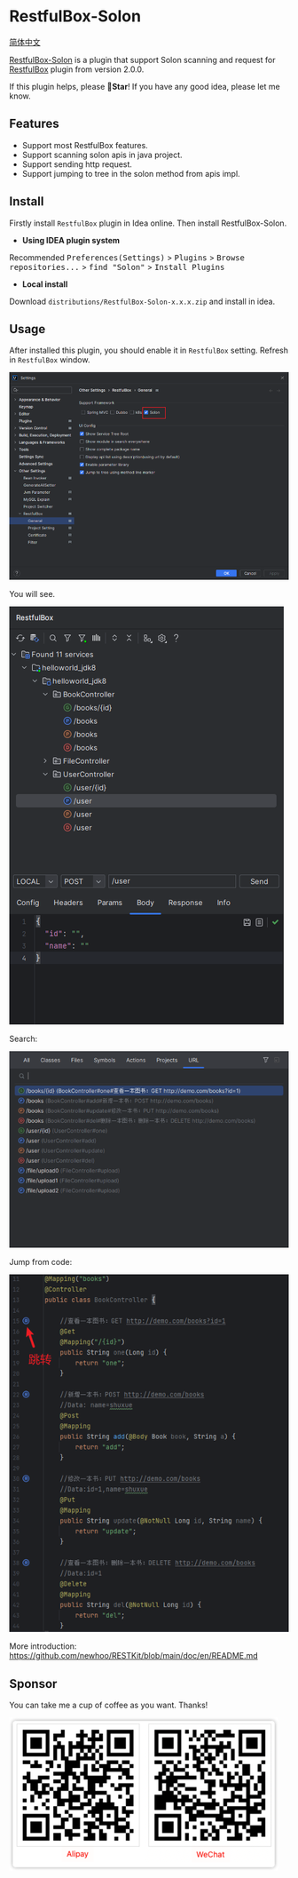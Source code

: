 # RestfulBox-Solon

[简体中文](./README.zh_CN.md)

[RestfulBox-Solon](https://plugins.jetbrains.com/plugin/21848-solon) is a plugin that support Solon scanning and request for [RestfulBox](https://plugins.jetbrains.com/plugin/14723-restfulbox) plugin from version 2.0.0.


If this plugin helps, please **🌟Star**! If you have any good idea, please let me know.

## Features
- Support most RestfulBox features.
- Support scanning solon apis in java project.
- Support sending http request.
- Support jumping to tree in the solon method from apis impl.

## Install

Firstly install `RestfulBox` plugin in Idea online. Then install RestfulBox-Solon.

- **Using IDEA plugin system**

Recommended <kbd>Preferences(Settings)</kbd> > <kbd>Plugins</kbd> > <kbd>Browse repositories...</kbd> > <kbd>find "Solon"</kbd> > <kbd>Install Plugins</kbd>

- **Local install**

Download `distributions/RestfulBox-Solon-x.x.x.zip` and install in idea.


## Usage
After installed this plugin, you should enable it in `RestfulBox` setting. Refresh in `RestfulBox` window.

![enable](./.images/setting.png)

You will see.

![plugin](./.images/plugin.png)

Search:

![plugin](./.images/search.png)

Jump from code:

![plugin](./.images/jump.png)

More introduction:
https://github.com/newhoo/RESTKit/blob/main/doc/en/README.md


## Sponsor
You can take me a cup of coffee as you want. Thanks!

![pay](.images/pay.png)